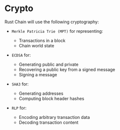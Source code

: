 # Crypto
Rust Chain will use the following cryptography:
- `Merkle Patricia Trie (MPT)` for representing:
    - Transactions in a block
    - Chain world state

- `ECDSA` for:
    - Generating public and private 
    - Recovering a public key from a signed message
    - Signing a message

-  `SHA3` for:
    - Generating addresses
    - Computing block header hashes

- `RLP` for:
    - Encoding arbitrary transaction data
    - Decoding transaction content